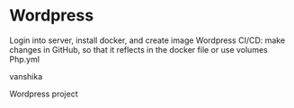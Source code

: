 # Wordpress

Login into server, install docker, and create image Wordpress
CI/CD: make changes in GitHub, so that it reflects in the docker file or use volumes
Php.yml

vanshika

Wordpress project

